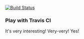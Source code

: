 [![Build Status](https://travis-ci.org/GSergeevich/play-with-travis.svg?branch=master)](https://travis-ci.org/GSergeevich/play-with-travis)
### Play with Travis CI
It's very interesting!
Very-very! Yes!
